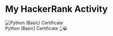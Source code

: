 # My HackerRank Activity
![Python (Basic) Certificate](https://github.com/ognjenstrbanovic/hackerrank/blob/main/HackerRank%20Certificate%20--%20Python%20(Basic).jpg?raw=true)  
Python (Basic) Certificate 👆😀
